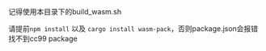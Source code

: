 记得使用本目录下的build_wasm.sh

请提前`npm install` 以及 `cargo install wasm-pack`，否则package.json会报错找不到cc99 package
